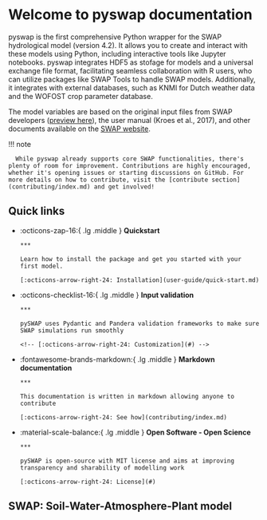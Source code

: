 # Welcome to pyswap documentation

pyswap is the first comprehensive Python wrapper for the SWAP hydrological model (version 4.2). It allows you to create and interact with these models using Python, including interactive tools like Jupyter notebooks. pyswap integrates HDF5 as stofage for models and a universal exchange file format, facilitating seamless collaboration with R users, who can utilize packages like SWAP Tools to handle SWAP models. Additionally, it integrates with external databases, such as KNMI for Dutch weather data and the WOFOST crop parameter database.

The model variables are based on the original input files from SWAP developers ([preview here](wiki/input-files/1-input-files.md)), the user manual (Kroes et al., 2017), and other documents available on the [SWAP website](https://www.swap.alterra.nl/).

!!! note

      While pyswap already supports core SWAP functionalities, there's plenty of room for improvement. Contributions are highly encouraged, whether it's opening issues or starting discussions on GitHub. For more details on how to contribute, visit the [contribute section](contributing/index.md) and get involved!

## Quick links

<div class="grid cards" markdown>

- :octicons-zap-16:{ .lg .middle } **Quickstart**

      ***

      Learn how to install the package and get you started with your first model.

      [:octicons-arrow-right-24: Installation](user-guide/quick-start.md)

- :octicons-checklist-16:{ .lg .middle } **Input validation**

      ***

      pySWAP uses Pydantic and Pandera validation frameworks to make sure
      SWAP simulations run smoothly

      <!-- [:octicons-arrow-right-24: Customization](#) -->

- :fontawesome-brands-markdown:{ .lg .middle } **Markdown documentation**

      ***

      This documentation is written in markdown allowing anyone to contribute

      [:octicons-arrow-right-24: See how](contributing/index.md)

- :material-scale-balance:{ .lg .middle } **Open Software - Open Science**

      ***

      pySWAP is open-source with MIT license and aims at improving
      transparency and sharability of modelling work

      [:octicons-arrow-right-24: License](#)

</div>

## SWAP: Soil-Water-Atmosphere-Plant model



